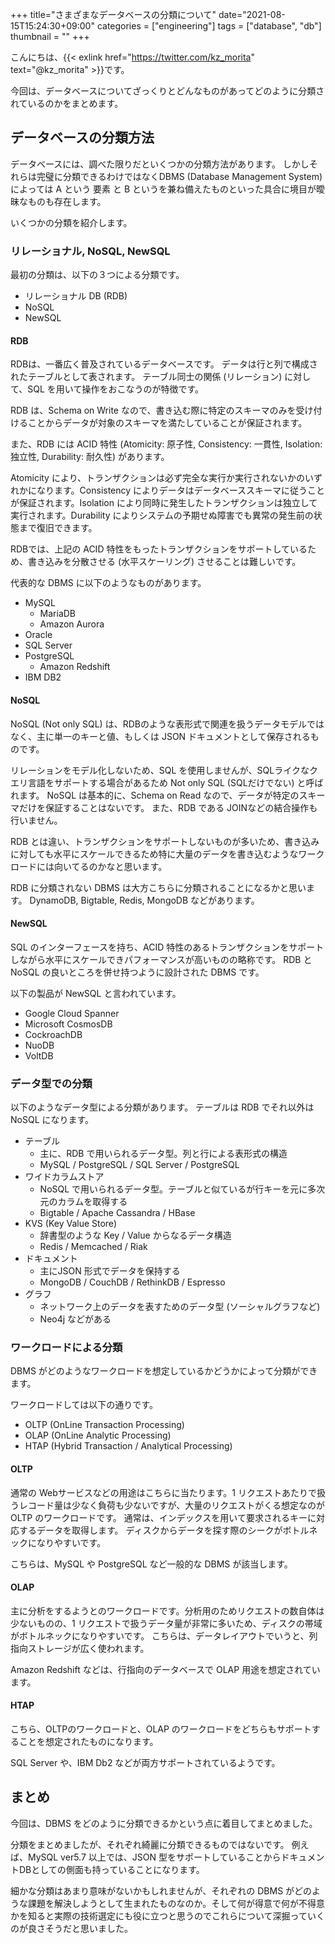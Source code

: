 +++
title="さまざまなデータベースの分類について"
date="2021-08-15T15:24:30+09:00"
categories = ["engineering"]
tags = ["database", "db"]
thumbnail = ""
+++

こんにちは、{{< exlink href="https://twitter.com/kz_morita" text="@kz_morita" >}}です。

今回は、データベースについてざっくりとどんなものがあってどのように分類されているのかをまとめます。

## データベースの分類方法

データベースには、調べた限りだといくつかの分類方法があります。
しかしそれらは完璧に分類できるわけではなくDBMS (Database Management System) によっては A という 要素 と B というを兼ね備えたものといった具合に境目が曖昧なものも存在します。

いくつかの分類を紹介します。

### リレーショナル, NoSQL, NewSQL

最初の分類は、以下の３つによる分類です。

- リレーショナル DB (RDB)
- NoSQL
- NewSQL

#### RDB

RDBは、一番広く普及されているデータベースです。
データは行と列で構成されたテーブルとして表されます。
テーブル同士の関係 (リレーション) に対して、SQL を用いて操作をおこなうのが特徴です。

RDB は、Schema on Write なので、書き込む際に特定のスキーマのみを受け付けることからデータが対象のスキーマを満たしていることが保証されます。

また、RDB には ACID 特性 (Atomicity: 原子性, Consistency: 一貫性, Isolation: 独立性, Durability: 耐久性) があります。

Atomicity により、トランザクションは必ず完全な実行か実行されないかのいずれかになります。Consistency によりデータはデータベーススキーマに従うことが保証されます。Isolation により同時に発生したトランザクションは独立して実行されます。Durability によりシステムの予期せぬ障害でも異常の発生前の状態まで復旧できます。

RDBでは、上記の ACID 特性をもったトランザクションをサポートしているため、書き込みを分散させる (水平スケーリング) させることは難しいです。

代表的な DBMS に以下のようなものがあります。
- MySQL
  - MariaDB
  - Amazon Aurora
- Oracle
- SQL Server
- PostgreSQL
  - Amazon Redshift
- IBM DB2

#### NoSQL

NoSQL (Not only SQL) は、RDBのような表形式で関連を扱うデータモデルではなく、主に単一のキーと値、もしくは JSON ドキュメントとして保存されるものです。

リレーションをモデル化しないため、SQL を使用しませんが、SQLライクなクエリ言語をサポートする場合があるため Not only SQL (SQLだけでない) と呼ばれます。
NoSQL は基本的に、Schema on Read なので、データが特定のスキーマだけを保証することはないです。
また、RDB である JOINなどの結合操作も行いません。

RDB とは違い、トランザクションをサポートしないものが多いため、書き込みに対しても水平にスケールできるため特に大量のデータを書き込むようなワークロードには向いてるのかなと思います。

RDB に分類されない DBMS は大方こちらに分類されることになるかと思います。
DynamoDB, Bigtable, Redis, MongoDB などがあります。

#### NewSQL

SQL のインターフェースを持ち、ACID 特性のあるトランザクションをサポートしながら水平にスケールできパフォーマンスが高いものの略称です。
RDB と NoSQL の良いところを併せ持つように設計された DBMS です。

以下の製品が NewSQL と言われています。

- Google Cloud Spanner
- Microsoft CosmosDB
- CockroachDB
- NuoDB
- VoltDB


### データ型での分類

以下のようなデータ型による分類があります。
テーブルは RDB でそれ以外は NoSQL になります。

- テーブル
    - 主に、RDB で用いられるデータ型。列と行による表形式の構造
    - MySQL / PostgreSQL / SQL Server / PostgreSQL
- ワイドカラムストア
    - NoSQL で用いられるデータ型。テーブルと似ているが行キーを元に多次元のカラムを取得する
    - Bigtable / Apache Cassandra / HBase 
- KVS (Key Value Store)
    - 辞書型のような Key / Value からなるデータ構造
    - Redis / Memcached / Riak
- ドキュメント
    - 主にJSON 形式でデータを保持する
    - MongoDB / CouchDB / RethinkDB / Espresso  
- グラフ
    - ネットワーク上のデータを表すためのデータ型 (ソーシャルグラフなど) 
    - Neo4j などがある

### ワークロードによる分類

DBMS がどのようなワークロードを想定しているかどうかによって分類ができます。

ワークロードしては以下の通りです。

- OLTP (OnLine Transaction Processing)
- OLAP (OnLine Analytic Processing)
- HTAP (Hybrid Transaction / Analytical Processing)

#### OLTP

通常の Webサービスなどの用途はこちらに当たります。1 リクエストあたりで扱うレコード量は少なく負荷も少ないですが、大量のリクエストがくる想定なのが OLTP のワークロードです。
通常は、インデックスを用いて要求されるキーに対応するデータを取得します。
ディスクからデータを探す際のシークがボトルネックになりやすいです。

こちらは、MySQL や PostgreSQL など一般的な DBMS が該当します。

#### OLAP

主に分析をするようとのワークロードです。分析用のためリクエストの数自体は少ないものの、1 リクエストで扱うデータ量が非常に多いため、ディスクの帯域がボトルネックになりやすいです。
こちらは、データレイアウトでいうと、列指向ストレージが広く使われます。

Amazon Redshift などは、行指向のデータベースで OLAP 用途を想定されています。

#### HTAP

こちら、OLTPのワークロードと、OLAP のワークロードをどちらもサポートすることを想定されたものになります。

SQL Server や、IBM Db2 などが両方サポートされているようです。

## まとめ

今回は、DBMS をどのように分類できるかという点に着目してまとめました。

分類をまとめましたが、それぞれ綺麗に分類できるものではないです。
例えば、MySQL ver5.7 以上では、JSON 型をサポートしていることからドキュメントDBとしての側面も持っていることになります。

細かな分類はあまり意味がないかもしれませんが、それぞれの DBMS がどのような課題を解決しようとして生まれたものなのか。そして何が得意で何が不得意かを知ると実際の技術選定にも役に立つと思うのでこれらについて深掘っていくのが良さそうだと思いました。

